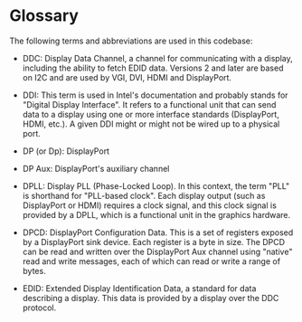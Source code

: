# Glossary

The following terms and abbreviations are used in this codebase:

* DDC: Display Data Channel, a channel for communicating with a display,
  including the ability to fetch EDID data.  Versions 2 and later are based
  on I2C and are used by VGI, DVI, HDMI and DisplayPort.

* DDI: This term is used in Intel's documentation and probably stands for
  "Digital Display Interface".  It refers to a functional unit that can
  send data to a display using one or more interface standards
  (DisplayPort, HDMI, etc.).  A given DDI might or might not be wired up to
  a physical port.

* DP (or Dp): DisplayPort

* DP Aux: DisplayPort's auxiliary channel

* DPLL: Display PLL (Phase-Locked Loop).  In this context, the term "PLL"
  is shorthand for "PLL-based clock".  Each display output (such as
  DisplayPort or HDMI) requires a clock signal, and this clock signal is
  provided by a DPLL, which is a functional unit in the graphics hardware.

* DPCD: DisplayPort Configuration Data.  This is a set of registers exposed
  by a DisplayPort sink device.  Each register is a byte in size.  The DPCD
  can be read and written over the DisplayPort Aux channel using "native"
  read and write messages, each of which can read or write a range of
  bytes.

* EDID: Extended Display Identification Data, a standard for data
  describing a display.  This data is provided by a display over the DDC
  protocol.
